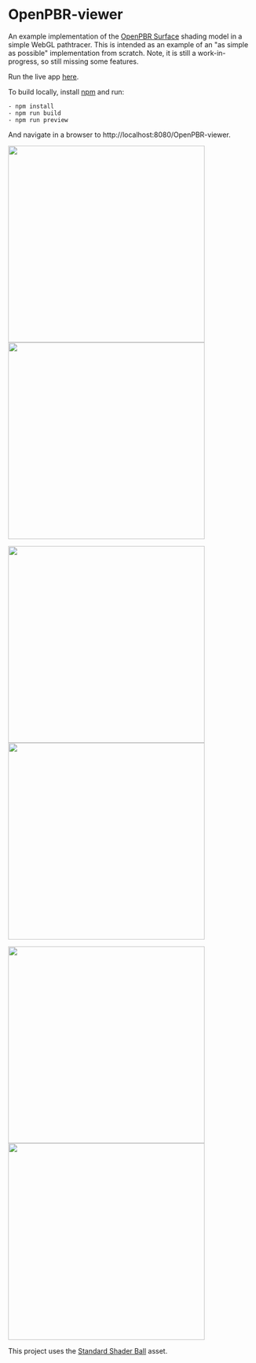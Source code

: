 # OpenPBR-viewer
An example implementation of the [OpenPBR Surface](https://github.com/AcademySoftwareFoundation/OpenPBR) shading model in a simple WebGL  pathtracer. This is intended as an example of an "as simple as possible" implementation from scratch. Note, it is still a work-in-progress, so still missing some features.

Run the live app [here](https://portsmouth.github.io/OpenPBR-viewer).

To build locally, install [npm](https://www.npmjs.com/) and run:

    - npm install
    - npm run build
    - npm run preview

And navigate in a browser to http://localhost:8080/OpenPBR-viewer.

<img src="https://github.com/portsmouth/OpenPBR-viewer/blob/main/images/metal.png" width="400"> <img src="https://github.com/portsmouth/OpenPBR-viewer/blob/main/images/absorption.png" width="400">

<img src="https://github.com/portsmouth/OpenPBR-viewer/blob/main/images/dispersion2.png" width="400"> <img src="https://github.com/portsmouth/OpenPBR-viewer/blob/main/images/bubbles.png" width="400">

<img src="https://github.com/portsmouth/OpenPBR-viewer/blob/main/images/honey.png" width="400"> <img src="https://github.com/portsmouth/OpenPBR-viewer/blob/main/images/subsurface.png" width="400">

This project uses the [Standard Shader Ball](https://github.com/usd-wg/assets/tree/main/full_assets/StandardShaderBall) asset.
